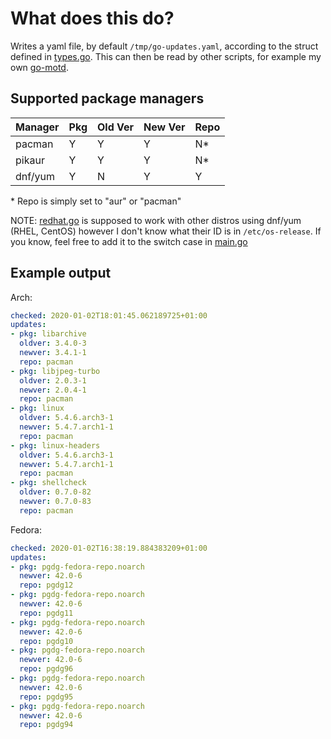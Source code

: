 
# What does this do?

Writes a yaml file, by default `/tmp/go-updates.yaml`, according to the struct defined in [types.go](./types/types.go). This can then be read by other scripts, for example my own [go-motd](https://github.com/cosandr/go-motd).

## Supported package managers

Manager | Pkg | Old Ver | New Ver | Repo
--- | --- | --- | --- | ----
pacman | Y | Y | Y | N*
pikaur | Y | Y | Y | N*
dnf/yum | Y | N | Y | Y

\* Repo is simply set to "aur" or "pacman"

NOTE: [redhat.go](./redhat/redhat.go) is supposed to work with other distros using dnf/yum (RHEL, CentOS) however I don't know what their ID is in `/etc/os-release`. If you know, feel free to add it to the switch case in [main.go](./main.go)

## Example output

Arch:

```yaml
checked: 2020-01-02T18:01:45.062189725+01:00
updates:
- pkg: libarchive
  oldver: 3.4.0-3
  newver: 3.4.1-1
  repo: pacman
- pkg: libjpeg-turbo
  oldver: 2.0.3-1
  newver: 2.0.4-1
  repo: pacman
- pkg: linux
  oldver: 5.4.6.arch3-1
  newver: 5.4.7.arch1-1
  repo: pacman
- pkg: linux-headers
  oldver: 5.4.6.arch3-1
  newver: 5.4.7.arch1-1
  repo: pacman
- pkg: shellcheck
  oldver: 0.7.0-82
  newver: 0.7.0-83
  repo: pacman
```

Fedora:

```yaml
checked: 2020-01-02T16:38:19.884383209+01:00
updates:
- pkg: pgdg-fedora-repo.noarch
  newver: 42.0-6
  repo: pgdg12
- pkg: pgdg-fedora-repo.noarch
  newver: 42.0-6
  repo: pgdg11
- pkg: pgdg-fedora-repo.noarch
  newver: 42.0-6
  repo: pgdg10
- pkg: pgdg-fedora-repo.noarch
  newver: 42.0-6
  repo: pgdg96
- pkg: pgdg-fedora-repo.noarch
  newver: 42.0-6
  repo: pgdg95
- pkg: pgdg-fedora-repo.noarch
  newver: 42.0-6
  repo: pgdg94
```
